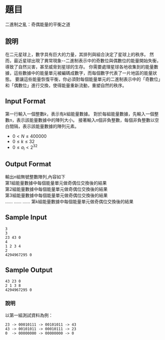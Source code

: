 # 題目
二進制之亂：奇偶能量的平衡之道

## 說明 ##
在二元星球上，數字具有巨大的力量，其排列與組合決定了星球上的秩序。
然而，最近星球出現了異常現象--二進制表示中的奇數位與偶數位的能量開始失衡，導致了自然災害，甚至威脅到星球的生存。
你需要處理星球各地收集到的能量數據，這些數據中的能量單元被編碼成數字，而每個數字代表了一片地區的能量狀態。
要讓這些能量恢復平衡，你必須對每個能量單元的二進制表示中的「奇數位」和「偶數位」進行交換，使得能量重新流動，重塑自然的秩序。 

## Input Format ##
第一行輸入一個整數$k$，表示有$k$組能量數據。
對於每組能量數據，先輸入一個整數$n$，表示該能量數據中的陣列大小。
接著輸入$n$個非負整數，每個非負整數以空白間隔，表示該能量數據的陣列元素。
-   $0 < N \leq 400000$
-   $0 \leq k \leq 32$
-   $0 \leq a_i < 2^{32}$
## Output Format ##
輸出$n$組無號整數陣列,內容如下<br>
第1組能量數據中每個能量單元做奇偶位交換後的結果<br>
第2組能量數據中每個能量單元做奇偶位交換後的結果<br>
第3組能量數據中每個能量單元做奇偶位交換後的結果<br>
......
......
......
第k組能量數據中每個能量單元做奇偶位交換後的結果<br>

## Sample Input ##
```
3
3
23 43 0
4
1 2 3 4
2
4294967295 0
```

## Sample Output ##
```
43 23 0
2 1 3 8
4294967295 0
```

### 說明
以第一組測試資料為例：
```
23 -> 00010111 -> 00101011 -> 43
43 -> 00101011 -> 00010111 -> 23
0  -> 00000000 -> 00000000 -> 0
```
